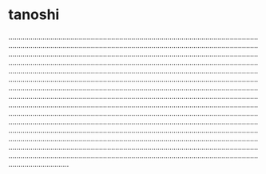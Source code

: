 # tanoshi
..................................................................................................................................................................................................................................................................................................................................................................................................................................................................................................................................................................................................................................................................................................................................................................................................................................................................................................................................................................................................................................................................................................................................................................................................................................................................................................................................................................................................................................................................................................................................................................................................................................................................................................................................................................................................................................................................................................................................................................